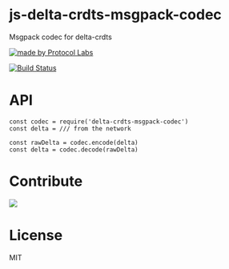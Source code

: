 # js-delta-crdts-msgpack-codec

Msgpack codec for delta-crdts

[![made by Protocol Labs](https://img.shields.io/badge/made%20by-Protocol%20Labs-blue.svg?style=flat-square)](https://protocol.ai)

[![Build Status](https://travis-ci.org/ipfs-shipyard/delta-crdts-msgpack-codec.svg?branch=master)](https://travis-ci.org/ipfs-shipyard/delta-crdts-msgpack-codec)

# API

```
const codec = require('delta-crdts-msgpack-codec')
const delta = /// from the network

const rawDelta = codec.encode(delta)
const delta = codec.decode(rawDelta)
```

# Contribute

[![](https://cdn.rawgit.com/jbenet/contribute-ipfs-gif/master/img/contribute.gif)](https://github.com/ipfs/community/blob/master/contributing.md)

# License

MIT
